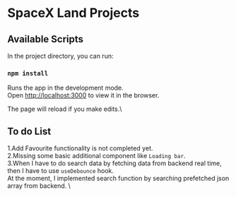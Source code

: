 # SpaceX Land Projects

## Available Scripts

In the project directory, you can run:

### `npm install`

Runs the app in the development mode.\
Open [http://localhost:3000](http://localhost:3000) to view it in the browser.

The page will reload if you make edits.\

## To do List

1.Add Favourite functionality is not completed yet. \
2.Missing some basic additional component like `Loading bar`. \
3.When I have to do search data by fetching data from backend real time, then I have to use `useDebounce` hook. \
At the moment, I implemented search function by searching prefetched json array from backend. \
